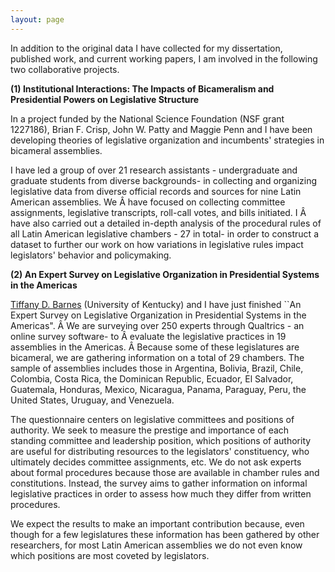 ```yaml
---
layout: page
---
```


In addition to the original data I have collected for my dissertation, published work, and current working papers, I am involved in the following two collaborative projects. 

**(1) Institutional Interactions: The Impacts of Bicameralism and Presidential Powers on Legislative Structure**

In a project funded by the National Science Foundation (NSF grant 1227186), Brian F. Crisp, John W. Patty and Maggie Penn and I have been developing theories of legislative organization and incumbents' strategies in bicameral assemblies.

I have led a group of over 21 research assistants - undergraduate and graduate students from diverse backgrounds- in collecting and organizing legislative data from diverse official records and sources for nine Latin American assemblies. We Â have focused on collecting committee assignments, legislative transcripts, roll-call votes, and bills initiated. I Â have also carried out a detailed in-depth analysis of the procedural rules of all Latin American legislative chambers - 27 in total- in order to construct a dataset to further our work on how variations in legislative rules impact legislators' behavior and policymaking.

**(2) An Expert Survey on Legislative Organization in Presidential Systems in the Americas**

[Tiffany D. Barnes](http://tiffanydbarnes.weebly.com) (University of Kentucky) and I have just finished ``An Expert Survey on Legislative Organization in Presidential Systems in the Americas". Â  We are surveying over 250 experts through Qualtrics - an online survey software- to Â evaluate the legislative practices in 19 assemblies in the Americas. Â Because some of these legislatures are bicameral, we are gathering information on a total of 29 chambers. The sample of assemblies includes those in Argentina, Bolivia, Brazil, Chile, Colombia, Costa Rica, the Dominican Republic, Ecuador, El Salvador, Guatemala, Honduras, Mexico, Nicaragua, Panama, Paraguay, Peru, the United States, Uruguay, and Venezuela.

The questionnaire centers on legislative committees and positions of authority. We seek to measure the prestige and importance of each standing committee and leadership position, which positions of authority are useful for distributing resources to the legislators' constituency, who ultimately decides committee assignments, etc. We do not ask experts about formal procedures because those are available in chamber rules and constitutions. Instead, the survey aims to gather information on informal legislative practices in order to assess how much they differ from written procedures.

We expect the results to make an important contribution because, even though for a few legislatures these information has been gathered by other researchers, for most Latin American assemblies we do not even know which positions are most coveted by legislators.
